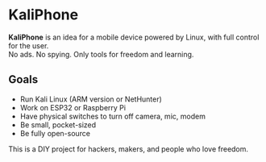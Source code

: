 # KaliPhone

**KaliPhone** is an idea for a mobile device powered by Linux, with full control for the user.  
No ads. No spying. Only tools for freedom and learning.

## Goals

- Run Kali Linux (ARM version or NetHunter)
- Work on ESP32 or Raspberry Pi
- Have physical switches to turn off camera, mic, modem
- Be small, pocket-sized
- Be fully open-source

This is a DIY project for hackers, makers, and people who love freedom.

